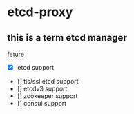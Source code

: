 # etcd-proxy

## this is a term etcd manager


feture

- [x] etcd support
- [] tls/ssl etcd support
- [] etcdv3 support
- [] zookeeper support
- [] consul support